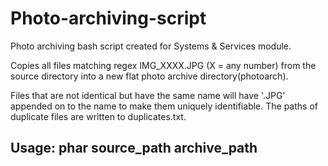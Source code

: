 # Photo-archiving-script
Photo archiving bash script created for Systems &amp; Services module.

Copies all files matching regex IMG_XXXX.JPG (X = any number) from the source directory into a new flat photo archive directory(photoarch).

Files that are not identical but have the same name will have '.JPG' appended on to the name to make them uniquely identifiable. The paths of duplicate files are written to duplicates.txt.

## Usage: phar source_path archive_path
